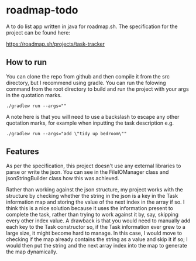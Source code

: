 # roadmap-todo
A to do list app written in java for roadmap.sh. The specification for the project can be found here:

https://roadmap.sh/projects/task-tracker

<h2>How to run</h2>

You can clone the repo from github and then compile it from the src directory, but I recommend using gradle. You can run the folowing command from the root directory to build and run the project with your args in the quotation marks.

`./gradlew run --args=""`

A note here is that you will need to use a backslash to escape any other quotation marks, for example when inputting the task description e.g.

`./gradlew run --args="add \"tidy up bedroom\""`

<h2>Features</h2>

As per the specification, this project doesn't use any external libraries to parse or write the json. You can see in the FileIOManager class and jsonStringBuilder class how this was achieved.

Rather than working against the json structure, my project works with the structure by checking whether the string in the json is a key in the Task information map and storing the value of the next index in the array if so. I think this is a nice solution because it uses the information present to complete the task, rather than trying to work against it by, say, skipping every other index value. A drawback is that you would need to manually add each key to the Task constructor so, if the Task information ever grew to a large size, it might become hard to manage. In this case, I would move to checking if the map already contains the string as a value and skip it if so; I would then put the string and the next array index into the map to generate the map dynamically.
